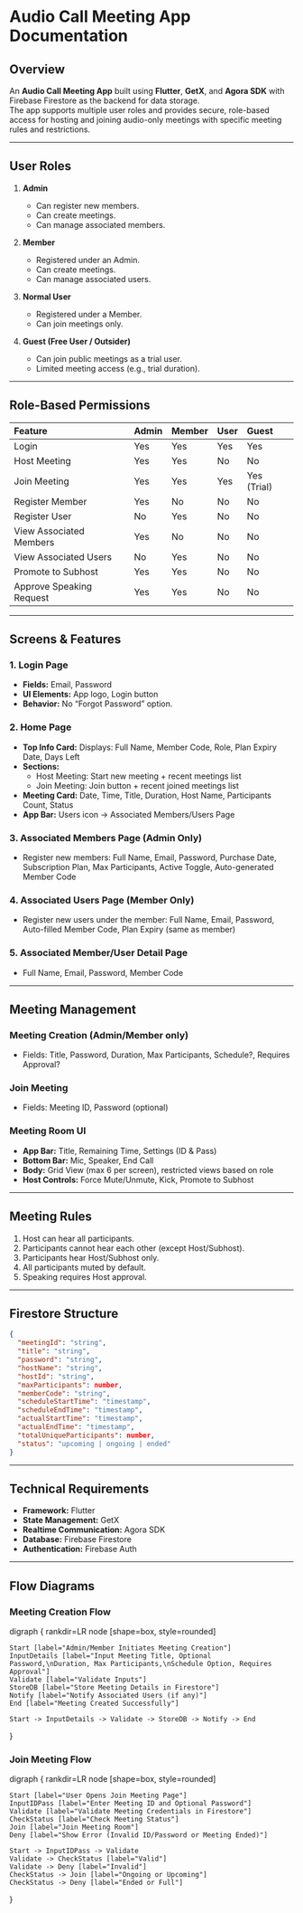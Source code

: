 
# Audio Call Meeting App Documentation

## Overview
An **Audio Call Meeting App** built using **Flutter**, **GetX**, and **Agora SDK** with Firebase Firestore as the backend for data storage.  
The app supports multiple user roles and provides secure, role-based access for hosting and joining audio-only meetings with specific meeting rules and restrictions.

---

## User Roles
1. **Admin**  
   - Can register new members.  
   - Can create meetings.  
   - Can manage associated members.  

2. **Member**  
   - Registered under an Admin.  
   - Can create meetings.  
   - Can manage associated users.  

3. **Normal User**  
   - Registered under a Member.  
   - Can join meetings only.  

4. **Guest (Free User / Outsider)**  
   - Can join public meetings as a trial user.  
   - Limited meeting access (e.g., trial duration).  

---

## Role-Based Permissions

| Feature                  | Admin   | Member   | User   | Guest       |
|:-------------------------|:--------|:---------|:-------|:------------|
| Login                    | Yes     | Yes      | Yes    | Yes         |
| Host Meeting             | Yes     | Yes      | No     | No          |
| Join Meeting             | Yes     | Yes      | Yes    | Yes (Trial) |
| Register Member          | Yes     | No       | No     | No          |
| Register User            | No      | Yes      | No     | No          |
| View Associated Members  | Yes     | No       | No     | No          |
| View Associated Users    | No      | Yes      | No     | No          |
| Promote to Subhost       | Yes     | Yes      | No     | No          |
| Approve Speaking Request | Yes     | Yes      | No     | No          |

---

## Screens & Features

### 1. Login Page
- **Fields:** Email, Password  
- **UI Elements:** App logo, Login button  
- **Behavior:** No “Forgot Password” option.  

### 2. Home Page
- **Top Info Card:** Displays: Full Name, Member Code, Role, Plan Expiry Date, Days Left  
- **Sections:**
  - Host Meeting: Start new meeting + recent meetings list  
  - Join Meeting: Join button + recent joined meetings list  
- **Meeting Card:** Date, Time, Title, Duration, Host Name, Participants Count, Status  
- **App Bar:** Users icon → Associated Members/Users Page  

### 3. Associated Members Page (Admin Only)
- Register new members: Full Name, Email, Password, Purchase Date, Subscription Plan, Max Participants, Active Toggle, Auto-generated Member Code  

### 4. Associated Users Page (Member Only)
- Register new users under the member: Full Name, Email, Password, Auto-filled Member Code, Plan Expiry (same as member)  

### 5. Associated Member/User Detail Page
- Full Name, Email, Password, Member Code  

---

## Meeting Management

### Meeting Creation (Admin/Member only)
- Fields: Title, Password, Duration, Max Participants, Schedule?, Requires Approval?  

### Join Meeting
- Fields: Meeting ID, Password (optional)  

### Meeting Room UI
- **App Bar:** Title, Remaining Time, Settings (ID & Pass)  
- **Bottom Bar:** Mic, Speaker, End Call  
- **Body:** Grid View (max 6 per screen), restricted views based on role  
- **Host Controls:** Force Mute/Unmute, Kick, Promote to Subhost  

---

## Meeting Rules
1. Host can hear all participants.  
2. Participants cannot hear each other (except Host/Subhost).  
3. Participants hear Host/Subhost only.  
4. All participants muted by default.  
5. Speaking requires Host approval.  

---

## Firestore Structure

```json
{
  "meetingId": "string",
  "title": "string",
  "password": "string",
  "hostName": "string",
  "hostId": "string",
  "maxParticipants": number,
  "memberCode": "string",
  "scheduleStartTime": "timestamp",
  "scheduleEndTime": "timestamp",
  "actualStartTime": "timestamp",
  "actualEndTime": "timestamp",
  "totalUniqueParticipants": number,
  "status": "upcoming | ongoing | ended"
}
```

---

## Technical Requirements
- **Framework:** Flutter  
- **State Management:** GetX  
- **Realtime Communication:** Agora SDK  
- **Database:** Firebase Firestore  
- **Authentication:** Firebase Auth  

---

## Flow Diagrams

### Meeting Creation Flow
digraph {
    rankdir=LR
    node [shape=box, style=rounded]

    Start [label="Admin/Member Initiates Meeting Creation"]
    InputDetails [label="Input Meeting Title, Optional Password,\nDuration, Max Participants,\nSchedule Option, Requires Approval"]
    Validate [label="Validate Inputs"]
    StoreDB [label="Store Meeting Details in Firestore"]
    Notify [label="Notify Associated Users (if any)"]
    End [label="Meeting Created Successfully"]

    Start -> InputDetails -> Validate -> StoreDB -> Notify -> End
}

### Join Meeting Flow
digraph {
    rankdir=LR
    node [shape=box, style=rounded]

    Start [label="User Opens Join Meeting Page"]
    InputIDPass [label="Enter Meeting ID and Optional Password"]
    Validate [label="Validate Meeting Credentials in Firestore"]
    CheckStatus [label="Check Meeting Status"]
    Join [label="Join Meeting Room"]
    Deny [label="Show Error (Invalid ID/Password or Meeting Ended)"]

    Start -> InputIDPass -> Validate
    Validate -> CheckStatus [label="Valid"]
    Validate -> Deny [label="Invalid"]
    CheckStatus -> Join [label="Ongoing or Upcoming"]
    CheckStatus -> Deny [label="Ended or Full"]
}

